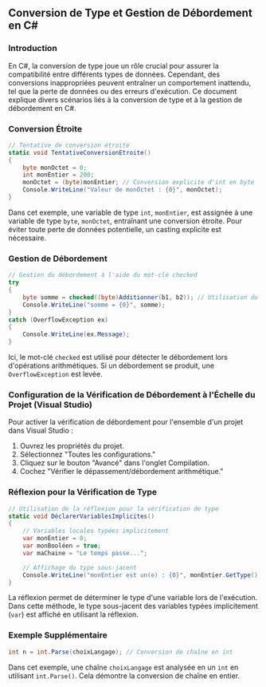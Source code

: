 ## Conversion de Type et Gestion de Débordement en C#

### Introduction
En C#, la conversion de type joue un rôle crucial pour assurer la compatibilité entre différents types de données. Cependant, des conversions inappropriées peuvent entraîner un comportement inattendu, tel que la perte de données ou des erreurs d'exécution. Ce document explique divers scénarios liés à la conversion de type et à la gestion de débordement en C#.

### Conversion Étroite
```csharp
// Tentative de conversion étroite
static void TentativeConversionEtroite()
{
    byte monOctet = 0;
    int monEntier = 200;
    monOctet = (byte)monEntier; // Conversion explicite d'int en byte
    Console.WriteLine("Valeur de monOctet : {0}", monOctet);
}
```
Dans cet exemple, une variable de type `int`, `monEntier`, est assignée à une variable de type `byte`, `monOctet`, entraînant une conversion étroite. Pour éviter toute perte de données potentielle, un casting explicite est nécessaire.

### Gestion de Débordement
```csharp
// Gestion du débordement à l'aide du mot-clé checked
try
{
    byte somme = checked((byte)Additionner(b1, b2)); // Utilisation du mot-clé checked pour détecter le débordement
    Console.WriteLine("somme = {0}", somme);
}
catch (OverflowException ex)
{
    Console.WriteLine(ex.Message);
}
```
Ici, le mot-clé `checked` est utilisé pour détecter le débordement lors d'opérations arithmétiques. Si un débordement se produit, une `OverflowException` est levée.

### Configuration de la Vérification de Débordement à l'Échelle du Projet (Visual Studio)
Pour activer la vérification de débordement pour l'ensemble d'un projet dans Visual Studio :
1. Ouvrez les propriétés du projet.
2. Sélectionnez "Toutes les configurations."
3. Cliquez sur le bouton "Avancé" dans l'onglet Compilation.
4. Cochez "Vérifier le dépassement/débordement arithmétique."

### Réflexion pour la Vérification de Type
```csharp
// Utilisation de la réflexion pour la vérification de type
static void DéclarerVariablesImplicites()
{
    // Variables locales typées implicitement
    var monEntier = 0;
    var monBooléen = true;
    var maChaine = "Le temps passe...";

    // Affichage du type sous-jacent
    Console.WriteLine("monEntier est un(e) : {0}", monEntier.GetType().Name);
}
```
La réflexion permet de déterminer le type d'une variable lors de l'exécution. Dans cette méthode, le type sous-jacent des variables typées implicitement (`var`) est affiché en utilisant la réflexion.

### Exemple Supplémentaire
```csharp
int n = int.Parse(choixLangage); // Conversion de chaîne en int
```
Dans cet exemple, une chaîne `choixLangage` est analysée en un `int` en utilisant `int.Parse()`. Cela démontre la conversion de chaîne en entier.
